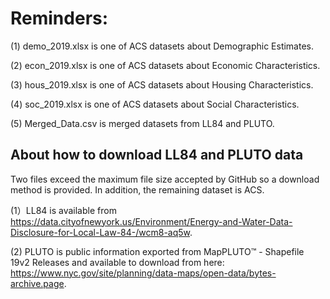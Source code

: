 # Reminders:
(1) demo_2019.xlsx is one of ACS datasets about Demographic Estimates.

(2) econ_2019.xlsx is one of ACS datasets about Economic Characteristics.

(3) hous_2019.xlsx is one of ACS datasets about Housing Characteristics.

(4) soc_2019.xlsx is one of ACS datasets about Social Characteristics.

(5) Merged_Data.csv is merged datasets from LL84 and PLUTO.

## About how to download LL84 and PLUTO data
Two files exceed the maximum file size accepted by GitHub so a download method is provided. In addition, the remaining dataset is ACS.

(1）LL84 is available from https://data.cityofnewyork.us/Environment/Energy-and-Water-Data-Disclosure-for-Local-Law-84-/wcm8-aq5w.

(2) PLUTO is public information exported from MapPLUTO™ - Shapefile 19v2 Releases and available to download from here: https://www.nyc.gov/site/planning/data-maps/open-data/bytes-archive.page.
